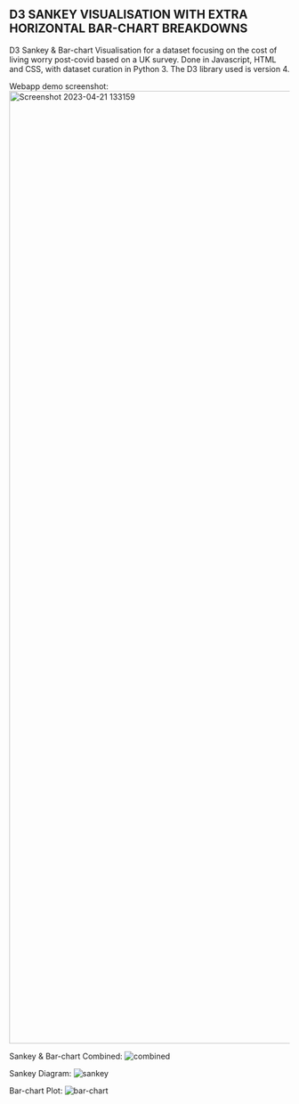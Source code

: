 ## D3 SANKEY VISUALISATION WITH EXTRA HORIZONTAL BAR-CHART BREAKDOWNS

D3 Sankey & Bar-chart Visualisation for a dataset focusing on the cost of living worry post-covid based on a UK survey.
Done in Javascript, HTML and CSS, with dataset curation in Python 3. The D3 library used is version 4.

Webapp demo screenshot:
<img width="1712" alt="Screenshot 2023-04-21 133159" src="https://user-images.githubusercontent.com/94687473/233674321-4f9d2577-79d1-4aa5-a8aa-b5b8ee02a897.png">

Sankey & Bar-chart Combined: 
![combined](https://user-images.githubusercontent.com/94687473/233674463-07c39f84-bee0-4cfa-8286-87548d393a5f.png)

Sankey Diagram:
![sankey](https://user-images.githubusercontent.com/94687473/233674490-9016f6ac-fbde-49be-ac9c-4e3252e4a1ec.png)

Bar-chart Plot:
![bar-chart](https://user-images.githubusercontent.com/94687473/233674589-03b7c896-d3be-46d0-85ed-2969e268579b.png)

